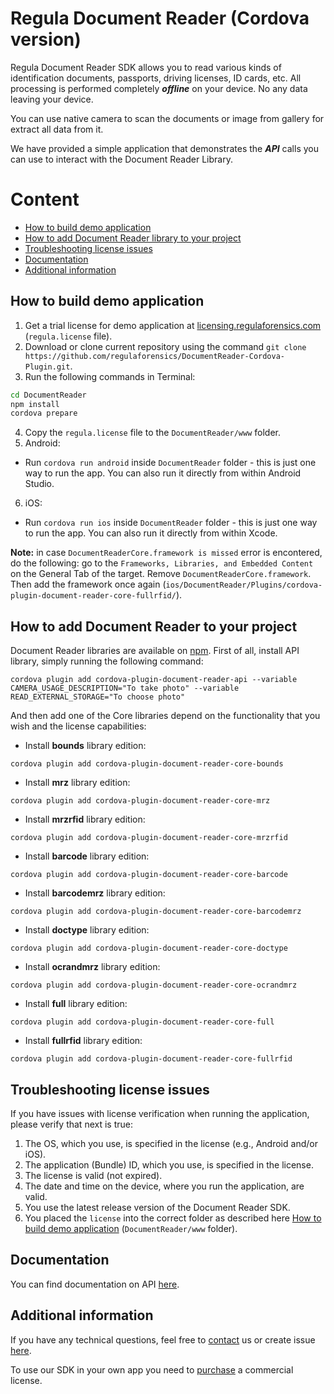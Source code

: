 #  Regula Document Reader (Cordova version)
Regula Document Reader SDK allows you to read various kinds of identification documents, passports, driving licenses, ID cards, etc. All processing is performed completely  _**offline**_  on your device. No any data leaving your device.

You can use native camera to scan the documents or image from gallery for extract all data from it.

We have provided a simple application that demonstrates the  _**API**_  calls you can use to interact with the Document Reader Library.

# Content
* [How to build demo application](#how-to-build-demo-application)
* [How to add Document Reader library to your project](#how-to-add-document-reader-to-your-project)
* [Troubleshooting license issues](#troubleshooting-license-issues)
* [Documentation](#documentation)
* [Additional information](#additional-information)

## How to build demo application
1. Get a trial license for demo application at  [licensing.regulaforensics.com](https://licensing.regulaforensics.com/)  (`regula.license`  file).
2. Download or clone current repository using the command `git clone https://github.com/regulaforensics/DocumentReader-Cordova-Plugin.git`.
3. Run the following commands in Terminal:
```bash
cd DocumentReader
npm install
cordova prepare
```

4. Copy the `regula.license` file to the `DocumentReader/www` folder.
5. Android:
  * Run `cordova run android` inside `DocumentReader` folder - this is just one way to run the app. You can also run it directly from within Android Studio.
6. iOS:
  * Run `cordova run ios` inside `DocumentReader` folder - this is just one way to run the app. You can also run it directly from within Xcode.

**Note:** in case `DocumentReaderCore.framework is missed` error is encontered, do the following: go to the `Frameworks, Libraries, and Embedded Content` on the General Tab of the target. Remove `DocumentReaderCore.framework`. Then add the framework once again (`ios/DocumentReader/Plugins/cordova-plugin-document-reader-core-fullrfid/`).

## How to add Document Reader to your project
Document Reader libraries are available on [npm](https://www.npmjs.com/~regula).
First of all, install API library, simply running the following command:
```
cordova plugin add cordova-plugin-document-reader-api --variable CAMERA_USAGE_DESCRIPTION="To take photo" --variable READ_EXTERNAL_STORAGE="To choose photo"
```

And then add one of the Core libraries depend on the functionality that you wish and the license capabilities:

* Install **bounds** library edition:
```
cordova plugin add cordova-plugin-document-reader-core-bounds
```

* Install **mrz** library edition:
```
cordova plugin add cordova-plugin-document-reader-core-mrz
```

* Install **mrzrfid** library edition:
```
cordova plugin add cordova-plugin-document-reader-core-mrzrfid
```

* Install **barcode** library edition:
```
cordova plugin add cordova-plugin-document-reader-core-barcode
```

* Install **barcodemrz** library edition:
```
cordova plugin add cordova-plugin-document-reader-core-barcodemrz
```

* Install **doctype** library edition:
```
cordova plugin add cordova-plugin-document-reader-core-doctype
```

* Install **ocrandmrz** library edition:
```
cordova plugin add cordova-plugin-document-reader-core-ocrandmrz
```

* Install **full** library edition:
```
cordova plugin add cordova-plugin-document-reader-core-full
```

* Install **fullrfid** library edition:
```
cordova plugin add cordova-plugin-document-reader-core-fullrfid
```

## Troubleshooting license issues
If you have issues with license verification when running the application, please verify that next is true:
1. The OS, which you use, is specified in the license (e.g., Android and/or iOS).
2. The application (Bundle) ID, which you use, is specified in the license.
3. The license is valid (not expired).
4. The date and time on the device, where you run the application, are valid.
5. You use the latest release version of the Document Reader SDK.
6. You placed the  `license` into the correct folder as described here [How to build demo application](#how-to-build-demo-application) (`DocumentReader/www` folder).

## Documentation
You can find documentation on API [here](https://docs.regulaforensics.com/cordova).

## Additional information
If you have any technical questions, feel free to [contact](mailto:cordova.support@regulaforensics.com) us or create issue [here](https://github.com/regulaforensics/DocumentReader-Cordova-Plugin/issues).

To use our SDK in your own app you need to [purchase](https://pipedrivewebforms.com/form/394a3706041290a04fbd0d18e7d7810f1841159) a commercial license.